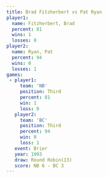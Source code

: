 ```yaml
---
title: Brad Fitzherbert vs Pat Ryan
player1:                 
  name: Fitzherbert, Brad
  percent: 81            
  wins: 1                
  losses: 0              
player2:                 
  name: Ryan, Pat        
  percent: 94            
  wins: 0                
  losses: 1              
games:
 - player1:         
     team: 'NB'     
     position: Third
     percent: 81    
     win: 1         
     loss: 0        
   player2:         
     team: 'BC'     
     position: Third
     percent: 94    
     win: 0         
     loss: 1        
   event: Brier         
   year: 1993           
   draw: Round Robin(13)
   score: NB 6 - BC 3   
---
```


